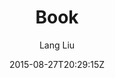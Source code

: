 ---
title: "Book"
github: https://github.com/kkninjae/book/
demo: https://liulang.co/book/
author: Lang Liu

ssg:
  - Jekyll
cms:
  - No Cms
date: 2015-08-27T20:29:15Z
github_branch: master
stale: true
---